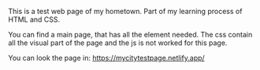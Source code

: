 This is a test web page of my hometown. Part of my learning process of HTML and CSS.

You can find a main page, that has all the element needed. The css contain all the visual part of the page and the js is not worked for this page.

You can look the page in: https://mycitytestpage.netlify.app/
